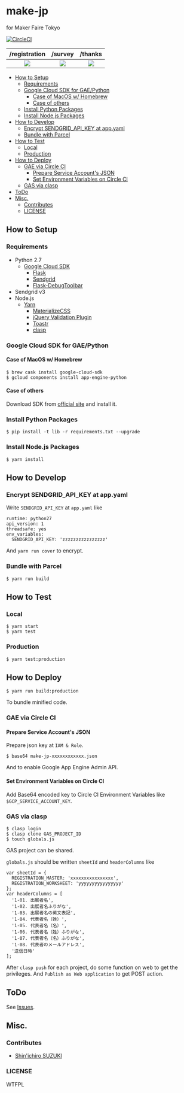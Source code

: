# make-jp

for Maker Faire Tokyo

[![CircleCI](https://circleci.com/gh/sforzando/make-jp/tree/master.svg?style=svg)](https://circleci.com/gh/sforzando/make-jp/tree/master)

|                               /registration                                |                               /survey                                |                               /thanks                                |
| :------------------------------------------------------------------------: | :------------------------------------------------------------------: | :------------------------------------------------------------------: |
| ![](https://github.com/sforzando/make-jp/raw/master/test/registration.png) | ![](https://github.com/sforzando/make-jp/raw/master/test/survey.png) | ![](https://github.com/sforzando/make-jp/raw/master/test/thanks.png) |

- [How to Setup](#how-to-setup)
  - [Requirements](#requirements)
  - [Google Cloud SDK for GAE/Python](#google-cloud-sdk-for-gaepython)
    - [Case of MacOS w/ Homebrew](#case-of-macos-w-homebrew)
    - [Case of others](#case-of-others)
  - [Install Python Packages](#install-python-packages)
  - [Install Node.js Packages](#install-nodejs-packages)
- [How to Develop](#how-to-develop)
  - [Encrypt SENDGRID_API_KEY at app.yaml](#encrypt-sendgridapikey-at-appyaml)
  - [Bundle with Parcel](#bundle-with-parcel)
- [How to Test](#how-to-test)
  - [Local](#local)
  - [Production](#production)
- [How to Deploy](#how-to-deploy)
  - [GAE via Circle CI](#gae-via-circle-ci)
    - [Prepare Service Account's JSON](#prepare-service-accounts-json)
    - [Set Environment Variables on Circle CI](#set-environment-variables-on-circle-ci)
  - [GAS via clasp](#gas-via-clasp)
- [ToDo](#todo)
- [Misc.](#misc)
  - [Contributes](#contributes)
  - [LICENSE](#license)

## How to Setup

### Requirements

* Python 2.7
  * [Google Cloud SDK](https://cloud.google.com/sdk/)
    * [Flask](http://flask.pocoo.org/)
    * [Sendgrid](https://github.com/sendgrid/sendgrid-python)
    * [Flask-DebugToolbar](https://flask-debugtoolbar.readthedocs.io/en/latest/)
* Sendgrid v3
* Node.js
  * [Yarn](https://yarnpkg.com/)
    * [MaterializeCSS](http://materializecss.com)
    * [jQuery Validation Plugin](https://jqueryvalidation.org)
    * [Toastr](https://github.com/CodeSeven/toastr)
    * [clasp](https://github.com/google/clasp)

### Google Cloud SDK for GAE/Python

#### Case of MacOS w/ Homebrew

```
$ brew cask install google-cloud-sdk
$ gcloud components install app-engine-python
```

#### Case of others

Download SDK from [official site](https://cloud.google.com/sdk/) and install it.

### Install Python Packages

```
$ pip install -t lib -r requirements.txt --upgrade
```

### Install Node.js Packages

```
$ yarn install
```

## How to Develop

### Encrypt SENDGRID_API_KEY at app.yaml

Write `SENDGRID_API_KEY` at `app.yaml` like

```
runtime: python27
api_version: 1
threadsafe: yes
env_variables:
  SENDGRID_API_KEY: 'zzzzzzzzzzzzzzzz'
```

And `yarn run cover` to encrypt.

### Bundle with Parcel

```
$ yarn run build
```

## How to Test

### Local

```
$ yarn start
$ yarn test
```

### Production

```
$ yarn test:production
```

## How to Deploy

```
$ yarn run build:production
```

To bundle minified code.

### GAE via Circle CI

#### Prepare Service Account's JSON

Prepare json key at `IAM & Role`.

```
$ base64 make-jp-xxxxxxxxxxxx.json
```

And to enable Google App Engine Admin API.

#### Set Environment Variables on Circle CI

Add Base64 encoded key to Circle CI Environment Variables like `$GCP_SERVICE_ACCOUNT_KEY`.

### GAS via clasp

```
$ clasp login
$ clasp clone GAS_PROJECT_ID
$ touch globals.js
```

GAS project can be shared.

`globals.js` should be written `sheetId` and `headerColumns` like

```
var sheetId = {
  REGISTRATION_MASTER: 'xxxxxxxxxxxxxxxx',
  REGISTRATION_WORKSHEET: 'yyyyyyyyyyyyyyyy'
};
var headerColumns = [
  '1-01. 出展者名',
  '1-02. 出展者名ふりがな',
  '1-03. 出展者名の英文表記',
  '1-04. 代表者名（姓）',
  '1-05. 代表者名（名）',
  '1-06. 代表者名（姓）ふりがな',
  '1-07. 代表者名（名）ふりがな',
  '1-08. 代表者のメールアドレス',
  '送信日時'
];
```

After `clasp push` for each project, do some function on web to get the privileges.
And `Publish as Web application` to get POST action.

## ToDo

See [Issues](https://github.com/sforzando/make=jp/issues).

## Misc.

### Contributes

* [Shin'ichiro SUZUKI](shin@sforzando.co.jp)

### LICENSE

WTFPL

